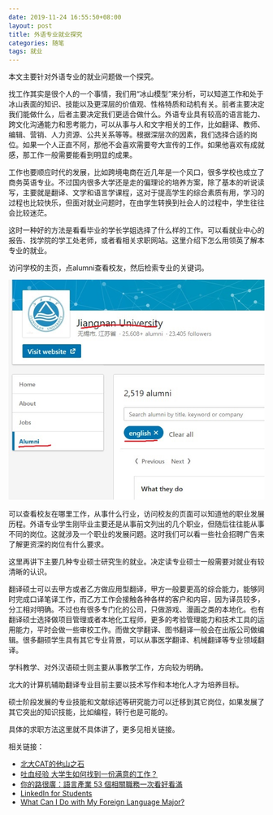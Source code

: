```yaml
---
date: 2019-11-24 16:55:50+08:00
layout: post
title: 外语专业就业探究
categories: 随笔
tags: 就业
---
```


本文主要针对外语专业的就业问题做一个探究。

找工作其实是很个人的一个事情，我们用“冰山模型”来分析，可以知道工作和处于冰山表面的知识、技能以及更深层的价值观、性格特质和动机有关。前者主要决定我们能做什么，后者主要决定我们更适合做什么。外语专业具有较高的语言能力、跨文化沟通能力和思考能力，可以从事与人和文字相关的工作，比如翻译、教师、编辑、营销、人力资源、公共关系等等。根据深层次的因素，我们选择合适的岗位。如果一个人正直不阿，那他不会喜欢需要夸大宣传的工作。如果他喜欢有成就感，那工作一般需要能看到明显的成果。

工作也要顺应时代的发展，比如跨境电商在近几年是一个风口，很多学校也成立了商务英语专业。不过国内很多大学还是走的偏理论的培养方案，除了基本的听说读写，主要就是翻译、文学和语言学课程，这对于提高学生的综合素质有用，学习的过程也比较快乐，但面对就业问题时，在由学生转换到社会人的过程中，学生往往会比较迷茫。

这时一种好的方法是看看毕业的学长学姐选择了什么样的工作。可以看就业中心的报告、找学院的学工处老师，或者看相关求职网站。这里介绍下怎么用领英了解本专业的就业。

访问学校的主页，点alumni查看校友，然后检索专业的关键词。

![](/album/jobs/alumni.jpg)

可以查看校友在哪里工作，从事什么行业，访问校友的页面可以知道他的职业发展历程。外语专业学生刚毕业主要还是从事前文列出的几个职业，但随后往往能从事不同的岗位。这就涉及一个职业的发展问题。这时我们可以看一些社会招聘广告来了解更资深的岗位有什么要求。

这里再讲下主要几种专业硕士研究生的就业。决定读专业硕士一般需要对就业有较清晰的认识。

翻译硕士可以去甲方或者乙方做应用型翻译，甲方一般要更高的综合能力，能够同时完成口译笔译工作，而乙方工作会接触各种各样的客户和内容，因为译员较多，分工相对明确。不过也有很多专门化的公司，只做游戏、漫画之类的本地化。也有翻译硕士选择做项目管理或者本地化工程师，更多的考验管理能力和技术工具的运用能力，平时会做一些审校工作。而做文学翻译、图书翻译一般会在出版公司做编辑。很多翻硕学生具有其它专业背景，可以从事医学翻译、机械翻译等专业领域翻译。

学科教学、对外汉语硕士则主要从事教学工作，方向较为明确。

北大的计算机辅助翻译专业目前主要以技术写作和本地化人才为培养目标。

硕士阶段发展的专业技能和文献综述等研究能力可以迁移到其它岗位，如果发展了其它突出的知识技能，比如编程，转行也是可能的。

具体的求职方法这里就不具体讲了，更多见相关链接。

相关链接：

* [北大CAT的他山之石](/reference-for-CAT-major/)
* [吐血经验 大学生如何找到一份满意的工作？](https://mp.weixin.qq.com/s/SpU6yVAKbRwXnn4zmWzz7g)
* [你的路很廣：語言產業 53 個相關職務一次看好看滿](https://termsoup.com/blog/article/ecosystem-for-language-professionals-by-winnie-heh-miis)
* [LinkedIn for Students](https://university.linkedin.com/linkedin-for-students)
* [What Can I Do with My Foreign Language Major?](https://careercenter.georgetown.edu/major-career-guides/what-can-i-do-with-my-major/georgetown-college/language/#)







